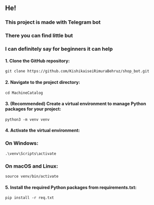 ## He!

### This project is made with Telegram bot 
### There you can find little but 
### I can definitely say for beginners it can help

#### 1. Clone the GitHub repository:
    
    git clone https://github.com/KishikaiseiRimuraBehruz/shop_bot.git

#### 2. Navigate to the project directory:
    
    cd MachineCatalog

#### 3. (Recommended) Create a virtual environment to manage Python packages for your project:
    
    python3 -m venv venv

#### 4. Activate the virtual environment:
   ### On Windows:
    
    .\venv\Scripts\activate

   ### On macOS and Linux:
    
    source venv/bin/activate

#### 5. Install the required Python packages from requirements.txt:
    
    pip install -r req.txt